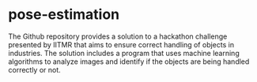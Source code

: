 # pose-estimation
The Github repository provides a solution to a hackathon challenge presented by IITMR that aims to ensure correct handling of objects in industries. The solution includes a program that uses machine learning algorithms to analyze images and identify if the objects are being handled correctly or not. 
